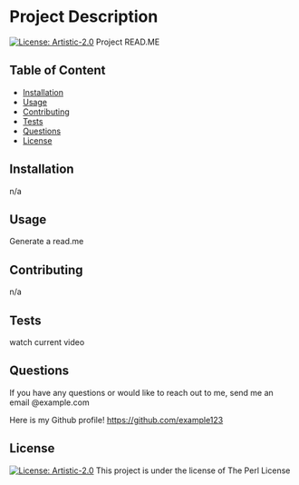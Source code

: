 # Project Description
[![License: Artistic-2.0](https://img.shields.io/badge/License-Perl-0298c3.svg)](https://opensource.org/licenses/Artistic-2.0)
Project READ.ME

## Table of Content

- [Installation](#installation)
- [Usage](#usage)
- [Contributing](#contributing)
- [Tests](#tests)
- [Questions](#questions)
- [License](#license)

## Installation

n/a

## Usage

Generate a read.me

## Contributing

n/a

## Tests

watch current video

## Questions

If you have any questions or would like to reach out to me, send me an email @example.com

Here is my Github profile!
https://github.com/example123

## License

[![License: Artistic-2.0](https://img.shields.io/badge/License-Perl-0298c3.svg)](https://opensource.org/licenses/Artistic-2.0) This project is under the license of The Perl License

